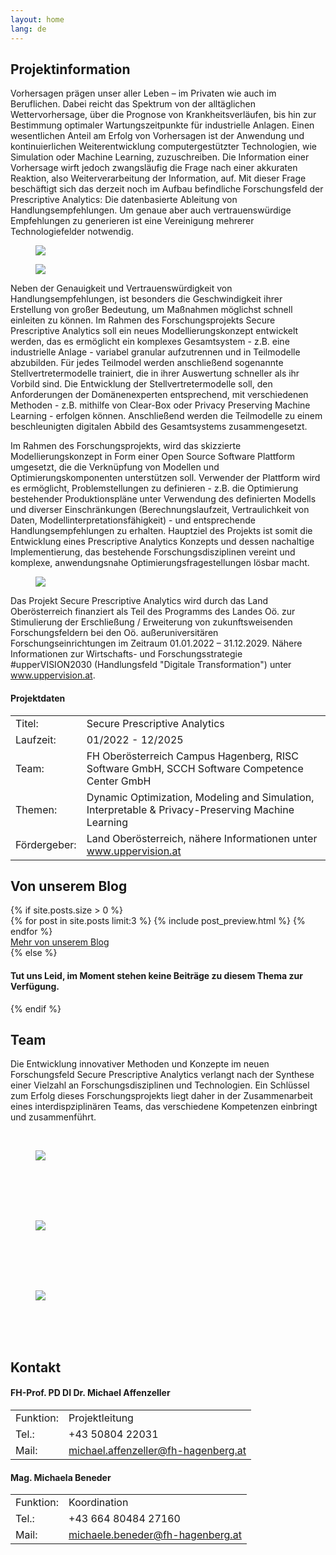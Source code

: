```yaml
---
layout: home
lang: de
---
```


<section class="bg-primary-light" id="info">
    <div class="container">
        <h2 class="section-heading">Projektinformation</h2>
        <div class="row">
            <div class="col-lg-7 col-md-12">
                 <p class="text-justify">
                 Vorhersagen prägen unser aller Leben – im Privaten wie auch im Beruflichen. Dabei reicht das Spektrum von der alltäglichen Wettervorhersage, über die Prognose von Krankheitsverläufen, bis hin zur Bestimmung optimaler Wartungszeitpunkte für industrielle Anlagen. Einen wesentlichen Anteil am Erfolg von Vorhersagen ist der Anwendung und kontinuierlichen Weiterentwicklung computergestützter Technologien, wie Simulation oder Machine Learning, zuzuschreiben. Die Information einer Vorhersage wirft jedoch zwangsläufig die Frage nach einer akkuraten Reaktion, also Weiterverarbeitung der Information, auf. Mit dieser Frage beschäftigt sich das derzeit noch im Aufbau befindliche Forschungsfeld der Prescriptive Analytics: Die datenbasierte Ableitung von Handlungsempfehlungen. Um genaue aber auch vertrauenswürdige Empfehlungen zu generieren ist eine Vereinigung mehrerer Technologiefelder notwendig.
                </p>
            </div>
            <div class="col-lg-5 col-md-12 text-center">
                <figure class="image-box"><img id="image-sketch1" src="/{{ site.data.assets.image-sketch1 }}" /></figure>
            </div>
        </div>
        <div class="row">
            <div class="col-lg-5 col-md-12 text-center">
                <figure class="image-box"><img id="image-sketch2" src="/{{ site.data.assets.image-sketch2 }}" /></figure>
            </div>
            <div class="col-lg-7 col-md-12">
                 <p class="text-justify">
                 Neben der Genauigkeit und Vertrauenswürdigkeit von Handlungsempfehlungen, ist besonders die Geschwindigkeit ihrer Erstellung von großer Bedeutung, um Maßnahmen möglichst schnell einleiten zu können. Im Rahmen des Forschungsprojekts Secure Prescriptive Analytics soll ein neues Modellierungskonzept entwickelt werden, das es ermöglicht ein komplexes Gesamtsystem - z.B. eine industrielle Anlage - variabel granular aufzutrennen und in Teilmodelle abzubilden. Für jedes Teilmodel werden anschließend sogenannte Stellvertretermodelle trainiert, die in ihrer Auswertung schneller als ihr Vorbild sind. Die Entwicklung der Stellvertretermodelle soll, den Anforderungen der Domänenexperten entsprechend, mit verschiedenen Methoden - z.B. mithilfe von Clear-Box oder Privacy Preserving Machine Learning  - erfolgen können. Anschließend werden die Teilmodelle zu einem beschleunigten digitalen Abbild des Gesamtsystems zusammengesetzt. 
                </p>
            </div>
        </div>
        <div class="row">
            <div class="col-lg-7 col-md-12">
                 <p class="text-justify">
                 Im Rahmen des Forschungsprojekts, wird das skizzierte Modellierungskonzept in Form einer Open Source Software Plattform umgesetzt, die die Verknüpfung von Modellen und Optimierungskomponenten unterstützen soll. Verwender der Plattform wird es ermöglicht, Problemstellungen zu definieren - z.B. die Optimierung bestehender Produktionspläne unter Verwendung des definierten Modells und diverser Einschränkungen (Berechnungslaufzeit, Vertraulichkeit von Daten, Modellinterpretationsfähigkeit) - und entsprechende Handlungsempfehlungen zu erhalten. Hauptziel des Projekts ist somit die Entwicklung eines Prescriptive Analytics Konzepts und dessen nachaltige Implementierung, das bestehende Forschungsdisziplinen vereint und komplexe, anwendungsnahe Optimierungsfragestellungen lösbar macht.
                </p>
            </div>
            <div class="col-lg-5 col-md-12 text-center">
                <figure class="image-box"><img id="image-sketch3" src="/{{ site.data.assets.image-sketch3 }}" /></figure>
            </div>
        </div>
        <div class="row">
            <div class="col-lg-12 col-md-12">
                <p class="text-justify">
                    Das Projekt Secure Prescriptive Analytics wird durch das Land Oberösterreich finanziert als Teil des Programms des Landes Oö. zur Stimulierung der Erschließung / Erweiterung von zukunftsweisenden Forschungsfeldern bei den Oö. außeruniversitären Forschungseinrichtungen im Zeitraum 01.01.2022 – 31.12.2029. Nähere Informationen zur Wirtschafts- und Forschungsstrategie #upperVISION2030 (Handlungsfeld "Digitale Transformation") unter <a href="{{ site.data.i18n.t.footer.uv30-link[page.lang] }}">www.uppervision.at</a>.
                </p>
            </div>
            <div class="col-lg-12 col-md-12 facts">
                <div>
                <h4 class="info-headline">Projektdaten</h4>
                <table class="info-table">
                    <tr><td>Titel:</td><td>Secure Prescriptive Analytics</td></tr>
                    <tr><td>Laufzeit:</td><td>01/2022 - 12/2025</td></tr>
                    <tr><td>Team:</td><td>FH Oberösterreich Campus Hagenberg, RISC Software GmbH, SCCH Software Competence Center GmbH</td></tr>
                    <tr><td>Themen:</td><td>Dynamic Optimization, Modeling and Simulation, Interpretable & Privacy-Preserving Machine Learning</td></tr>
                    <tr><td>Fördergeber:</td><td>Land Oberösterreich, nähere Informationen unter <a href="{{ site.data.i18n.t.footer.uv30-link[page.lang] }}">www.uppervision.at</a></td></tr>
                </table>
                </div>
            </div>
        </div>
        <!-- <div class="row">
            <div class="col-lg-12 col-md-12">
                <br/>
                <p class="text-justify">Ein Hauptziel des Projekts besteht in der Dissemination der gewonnenen Erkenntnisse in Form öffentlicher Vorträge, Workshops mit Industriebetrieben und Publikationen in wissenschaftlichen Journalen und Magazinen.</p>
                <a href="/publications" id="btn-publications" class="btn btn-xl btn-slim-primary">Publikationen</a>
            </div>
        </div> -->
    </div>
</section>

<section class="bg-dark" id="blog">
    <div class="container">
        <h2>Von unserem Blog</h2>
        {% if site.posts.size > 0 %}
        <div class="row">
            <div class="col-lg-12 col-md-12">
                {% for post in site.posts limit:3 %}
                    {% include post_preview.html %}
                {% endfor %}
            </div>
        </div>
        <div class="row">
            <div class="col-lg-12 text-right">
                <a href="/blog" id="btn-blog" class="btn btn-xl btn-slim-primary blog-button">Mehr von unserem Blog</a>
            </div>
        </div>
        {% else %}
        <div class="row"><div class="col-lg-12"><h4>Tut uns Leid, im Moment stehen keine Beiträge zu diesem Thema zur Verfügung.</h4></div></div>
        {% endif %}
    </div>
</section>

<section class="" id="team">
    <div class="container">
        <h2 class="section-heading">Team</h2>
            <div class="row">
            <div class="col-lg-12 col-md-12 col-sm-12">
                <p>Die Entwicklung innovativer Methoden und Konzepte im neuen Forschungsfeld Secure Prescriptive Analytics verlangt nach der Synthese einer Vielzahl an Forschungsdisziplinen und Technologien. Ein Schlüssel zum Erfolg dieses Forschungsprojekts liegt daher in der Zusammenarbeit eines interdispziplinären Teams, das verschiedene Kompetenzen einbringt und zusammenführt.</p>
            </div>
        </div>
    </div>
    <div class="container">
        <div class="row image-row">
            <div class="col-lg-4 col-md-12 text-center topic-box">
                <a target="_blank" href="{{ site.data.links.fhooe }}"><br/>
                <figure class="image-box"><img id="image-fhlogo" src="/{{ site.data.assets.image-fhlogo }}" /></figure>
                <br/><br/><br/></a>
            </div>
            <div class="col-lg-4 col-md-12 text-center topic-box">            
                <a target="_blank" href="{{ site.data.links.risc }}"><br/>
                <figure class="image-box"><img id="image-risclogo" src="/{{ site.data.assets.image-risclogo }}" /></figure>
                <br/><br/><br/></a>
            </div>
            <div class="col-lg-4 col-md-12 text-center topic-box">
                <a target="_blank" href="{{ site.data.links.scch }}"><br/>
                <figure class="image-box"><img id="image-scchlogo" src="/{{ site.data.assets.image-scchlogo }}" /></figure>
                <br/><br/><br/></a>
            </div>
        </div>
    </div>

</section>

<!-- <section class="" id="partners">
    <div class="container">
        <h2 class="section-heading">Partner</h2>
    </div>
</section> -->

<section class="bg-secondary" id="contact">
    <div class="container text-justify">
        <h2 class="section-heading">Kontakt</h2>
        <div class="row contact-info">
            <div class="col-lg-6 col-md-12">
                <h4>FH-Prof. PD DI Dr. Michael Affenzeller</h4>
                <table class="info-table">
                    <tr><td>Funktion:</td><td>Projektleitung</td></tr>
                    <tr><td>Tel.:</td><td>+43 50804 22031</td></tr>                  
                    <tr><td>Mail:</td><td><a href="mailto:michael.affenzeller@fh-hagenberg.at">michael.affenzeller@fh-hagenberg.at</a></td></tr>
                </table>
            </div>
            <div class="col-lg-6 col-md-12">
                <h4>Mag. Michaela Beneder</h4>
                <table class="info-table">
                    <tr><td>Funktion:</td><td>Koordination</td></tr>
                    <tr><td>Tel.:</td><td>+43 664 80484 27160</td></tr>                    
                    <tr><td>Mail:</td><td><a href="mailto:michaela.beneder@fh-hagenberg.at">michaele.beneder@fh-hagenberg.at</a></td></tr>
                </table>
            </div>
        </div>
    </div>
</section>

<section class="map-section">
    <div id="map"></div>
</section>